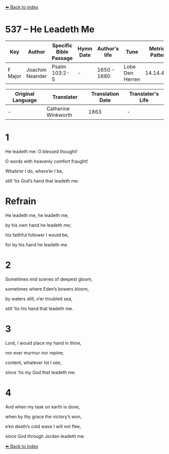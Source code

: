[⬅️ Back to index](../README.md)

# 537 – He Leadeth Me

Key | Author   | Specific Bible Passage     |Hymn Date |Author's life |Tune |Metrical Pattern   |Composer/Source                                                                                        
-- | --------- | ---------------------------|----------|--------------|-----|-------------------|-------------   
F Major  | Joachim Neander      | Psalm 103:2-5 | -  | 1650 - 1680 | Lobe Den Herren | 14.14.4.7.8 | Chorale Book for England, 1863 

Original Language | Translater | Translation Date   | Translater's Life     
----------------- | --------- | --------------------|-------------   
\-  | Catherine Winkworth      | 1863 | -  | 1827 - 1878 



# 1

He leadeth me: O blessed thought!

O words with heavenly comfort fraught!

Whate’er I do, where’er I be,

still ’tis God’s hand that leadeth me.



# Refrain

He leadeth me, he leadeth me,

by his own hand he leadeth me;

his faithful follower I would be,

for by his hand he leadeth me.



# 2

Sometimes mid scenes of deepest gloom,

sometimes where Eden’s bowers bloom,

by waters still, o’er troubled sea,

still ’tis his hand that leadeth me.



# 3

Lord, I would place my hand in thine,

nor ever murmur nor repine;

content, whatever lot I see,

since ’tis my God that leadeth me.



# 4

And when my task on earth is done,

when by thy grace the victory’s won,

e’en death’s cold wave I will not flee,

since God through Jordan leadeth me.

[⬅️ Back to index](../README.md)
